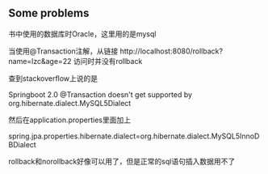 ## Some problems

书中使用的数据库时Oracle，这里用的是mysql

当使用@Transaction注解，从链接 http://localhost:8080/rollback?name=lzc&age=22 访问时并没有rollback

查到stackoverflow上说的是

Springboot 2.0 @Transaction doesn't get supported by org.hibernate.dialect.MySQL5Dialect

然后在application.properties里面加上

spring.jpa.properties.hibernate.dialect=org.hibernate.dialect.MySQL5InnoDBDialect

rollback和norollback好像可以用了，但是正常的sql语句插入数据用不了